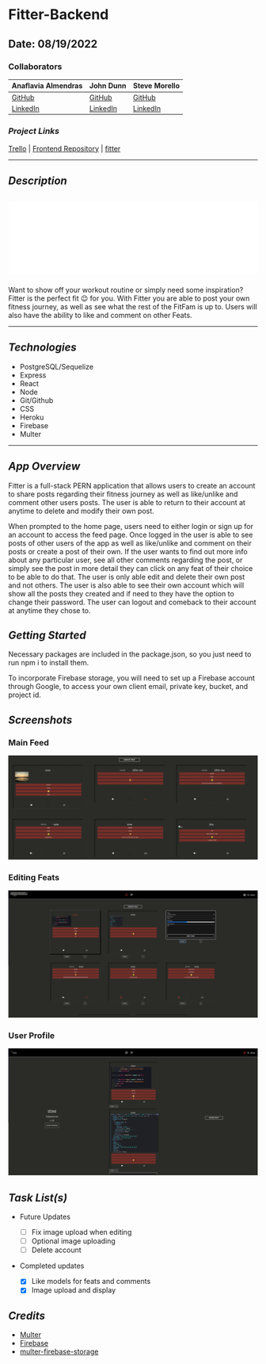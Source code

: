 # Fitter-Backend

## Date: 08/19/2022

### Collaborators

| Anaflavia Almendras                                 | John Dunn                                                 | Steve Morello                                            |
| --------------------------------------------------- | --------------------------------------------------------- | -------------------------------------------------------- |
| [GitHub](https://github.com/A-Almendras)            | [GitHub](https://github.com/d00m-star)                    | [GitHub](https://github.com/scubastove4)                 |
| [LinkedIn](https://www.linkedin.com/in/aalmendras/) | [LinkedIn](https://www.linkedin.com/in/john-michael-dunn) | [LinkedIn](https://www.linkedin.com/in/stephen-morello/) |

### **_Project Links_**

[Trello](https://trello.com/invite/b/Tii64Mux/b676ef2972e7b8260c972527c064d530/project-3-fitter-app) | [Frontend Repository](https://github.com/d00m-star/fitter-frontend) | [fitter](https://get-fitter.herokuapp.com/)

---

## **_Description_**

## ![Fitter](images/fitterlogo.png)

Want to show off your workout routine or simply need some inspiration? Fitter is the perfect fit 😉 for you. With Fitter you are able to post your own fitness journey, as well as see what the rest of the FitFam is up to. Users will also have the ability to like and comment on other Feats.

---

## **_Technologies_**

- PostgreSQL/Sequelize
- Express
- React
- Node
- Git/Github
- CSS
- Heroku
- Firebase
- Multer

---

## **_App Overview_**

Fitter is a full-stack PERN application that allows users to create an account to share posts regarding their fitness journey as well as like/unlike and comment other users posts. The user is able to return to their account at anytime to delete and modify their own post.

When prompted to the home page, users need to either login or sign up for an account to access the feed page. Once logged in the user is able to see posts of other users of the app as well as like/unlike and comment on their posts or create a post of their own. If the user wants to find out more info about any particular user, see all other comments regarding the post, or simply see the post in more detail they can click on any feat of their choice to be able to do that. The user is only able edit and delete their own post and not others. The user is also able to see their own account which will show all the posts they created and if need to they have the option to change their password. The user can logout and comeback to their account at anytime they chose to.

## **_Getting Started_**

Necessary packages are included in the package.json, so you just need to run npm i to install them.

To incorporate Firebase storage, you will need to set up a Firebase account through Google, to access your own client email, private key, bucket, and project id.

## **_Screenshots_**

### Main Feed

![Main Feed](images/main_feed.png)

### Editing Feats

![Edit Feat](images/edit_on_feed.png)

### User Profile

![User Profile](images/user_profile.png)

## **_Task List(s)_**

- Future Updates

  - [ ] Fix image upload when editing
  - [ ] Optional image uploading
  - [ ] Delete account

- Completed updates

  - [x] Like models for feats and comments
  - [x] Image upload and display

## **_Credits_**

- [Multer](https://www.npmjs.com/package/multer)
- [Firebase](https://firebase.google.com/)
- [multer-firebase-storage](https://www.npmjs.com/package/multer-firebase-storage)
